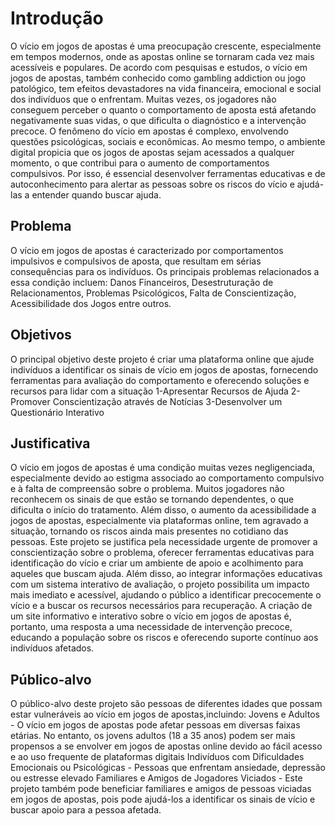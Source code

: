 # Introdução

O vício em jogos de apostas é uma preocupação crescente, especialmente em tempos modernos, onde as apostas online se tornaram cada vez mais acessíveis e populares. De acordo com pesquisas e estudos, o vício em jogos de apostas, também conhecido como gambling addiction ou jogo patológico, tem efeitos devastadores na vida financeira, emocional e social dos indivíduos que o enfrentam. Muitas vezes, os jogadores não conseguem perceber o quanto o comportamento de aposta está afetando negativamente suas vidas, o que dificulta o diagnóstico e a intervenção precoce.
O fenômeno do vício em apostas é complexo, envolvendo questões psicológicas, sociais e econômicas. Ao mesmo tempo, o ambiente digital propicia que os jogos de apostas sejam acessados a qualquer momento, o que contribui para o aumento de comportamentos compulsivos. Por isso, é essencial desenvolver ferramentas educativas e de autoconhecimento para alertar as pessoas sobre os riscos do vício e ajudá-las a entender quando buscar ajuda.

## Problema

O vício em jogos de apostas é caracterizado por comportamentos impulsivos e compulsivos de aposta, que resultam em sérias consequências para os indivíduos. Os principais problemas relacionados a essa condição incluem: Danos Financeiros, Desestruturação de Relacionamentos, Problemas Psicológicos, Falta de Conscientização, Acessibilidade dos Jogos entre outros.

## Objetivos

O principal objetivo deste projeto é criar uma plataforma online que ajude indivíduos a identificar os sinais de vício em jogos de apostas, fornecendo ferramentas para avaliação do comportamento e oferecendo soluções e recursos para lidar com a situação
1-Apresentar Recursos de Ajuda
2-Promover Conscientização através de Notícias
3-Desenvolver um Questionário Interativo

## Justificativa

O vício em jogos de apostas é uma condição muitas vezes negligenciada, especialmente devido ao estigma associado ao comportamento compulsivo e à falta de compreensão sobre o problema. Muitos jogadores não reconhecem os sinais de que estão se tornando dependentes, o que dificulta o início do tratamento. Além disso, o aumento da acessibilidade a jogos de apostas, especialmente via plataformas online, tem agravado a situação, tornando os riscos ainda mais presentes no cotidiano das pessoas. Este projeto se justifica pela necessidade urgente de promover a conscientização sobre o problema, oferecer ferramentas educativas para identificação do vício e criar um ambiente de apoio e acolhimento para aqueles que buscam ajuda. Além disso, ao integrar informações educativas com um sistema interativo de avaliação, o projeto possibilita um impacto mais imediato e acessível, ajudando o público a identificar precocemente o vício e a buscar os recursos necessários para recuperação.
A criação de um site informativo e interativo sobre o vício em jogos de apostas é, portanto, uma resposta a uma necessidade de intervenção precoce, educando a população sobre os riscos e oferecendo suporte contínuo aos indivíduos afetados.


## Público-alvo

O público-alvo deste projeto são pessoas de diferentes idades que possam estar vulneráveis ao vício em jogos de apostas,incluindo:
Jovens e Adultos - O vício em jogos de apostas pode afetar pessoas em diversas faixas etárias. No entanto, os jovens adultos (18 a 35 anos) podem ser mais propensos a se envolver em jogos de apostas online devido ao fácil acesso e ao uso frequente de plataformas digitais
Indivíduos com Dificuldades Emocionais ou Psicológicas - Pessoas que enfrentam ansiedade, depressão ou estresse elevado 
Familiares e Amigos de Jogadores Viciados - Este projeto também pode beneficiar familiares e amigos de pessoas viciadas em jogos de apostas, pois pode ajudá-los a identificar os sinais de vício e buscar apoio para a pessoa afetada.

